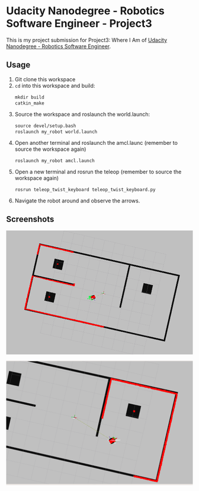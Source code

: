 # Udacity Nanodegree - Robotics Software Engineer - Project3

This is my project submission for Project3: Where I Am of [Udacity Nanodegree - Robotics Software Engineer](https://www.udacity.com/course/robotics-software-engineer--nd209?irclickid=U9u1PgV1xxyIROOV3m3wlTMuUkD0yqTMORvH3A0&irgwc=1&utm_source=affiliate&utm_medium=&aff=2298976&utm_term=&utm_campaign=__&utm_content=&adid=786224).

## Usage
1. Git clone this workspace
2. `cd` into this workspace and build:
    ```
    mkdir build
    catkin_make
    ```
3. Source the workspace and roslaunch the world.launch:
    ```
    source devel/setup.bash
    roslaunch my_robot world.launch
    ```
4. Open another terminal and roslaunch the amcl.launc (remember to source the workspace again)
    ```
    roslaunch my_robot amcl.launch
    ```
5. Open a new terminal and rosrun the teleop (remember to source the workspace again)
    ```
    rosrun teleop_twist_keyboard teleop_twist_keyboard.py
    ```
6. Navigate the robot around and observe the arrows.

## Screenshots
![Screenshot01](https://github.com/tka-andrew/RoboND-Project3/blob/master/Screenshots/screenshot01.png?raw=true)

![Screenshot02](https://github.com/tka-andrew/RoboND-Project3/blob/master/Screenshots/screenshot02.png?raw=true)

